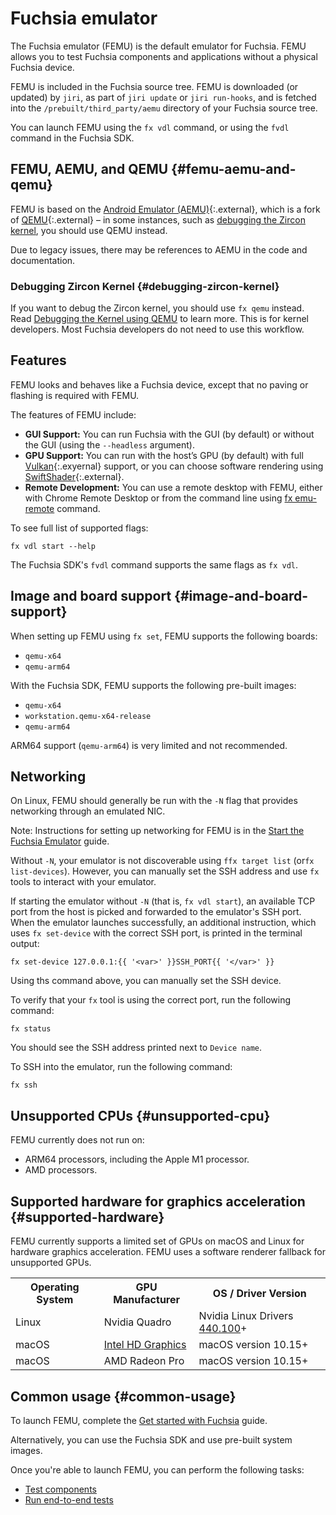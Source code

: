 # Fuchsia emulator

The Fuchsia emulator (FEMU) is the default emulator for Fuchsia. FEMU allows you
to test Fuchsia components and applications without a physical Fuchsia device.

FEMU is included in the Fuchsia source tree. FEMU is downloaded (or updated) by
`jiri`, as part of `jiri update` or `jiri run-hooks`, and is fetched into the
`/prebuilt/third_party/aemu` directory of your Fuchsia source tree.

You can launch FEMU using the `fx vdl` command, or using the `fvdl` command in
the Fuchsia SDK.

## FEMU, AEMU, and QEMU {#femu-aemu-and-qemu}

FEMU is based on the
[Android Emulator (AEMU)](https://developer.android.com/studio/run/emulator){:.external},
which is a fork of [QEMU](https://www.qemu.org/){:.external} – in some
instances, such as [debugging the Zircon kernel](#debugging-zircon-kernel), you
should use QEMU instead.

Due to legacy issues, there may be references to AEMU in the code and
documentation.

### Debugging Zircon Kernel {#debugging-zircon-kernel}

If you want to debug the Zircon kernel, you should use `fx qemu` instead. Read
[Debugging the Kernel using QEMU](/docs/development/debugging/qemu.md) to learn
more. This is for kernel developers. Most Fuchsia developers do not need to use
this workflow.

## Features

FEMU looks and behaves like a Fuchsia device, except that no paving or flashing
is required with FEMU.

The features of FEMU include:

*   **GUI Support:** You can run Fuchsia with the GUI (by default) or without
    the GUI (using the `--headless` argument).
*   **GPU Support:** You can run with the host’s GPU (by default) with full
    [Vulkan](/docs/development/graphics/magma/concepts/vulkan.md){:.exyernal} support, or
    you can choose software rendering using
    [SwiftShader](https://swiftshader.googlesource.com/SwiftShader/){:.external}.
*   **Remote Development:** You can use a remote desktop with FEMU, either with
    Chrome Remote Desktop or from the command line using
    [fx emu-remote](https://fuchsia.dev/reference/tools/fx/cmd/emu-remote)
    command.

To see full list of supported flags:

```posix-terminal
fx vdl start --help
```

The Fuchsia SDK's `fvdl` command supports the same flags as `fx vdl`.

## Image and board support {#image-and-board-support}

When setting up FEMU using `fx set`, FEMU supports the following boards:

*   `qemu-x64`
*   `qemu-arm64`

With the Fuchsia SDK, FEMU supports the following pre-built images:

*   `qemu-x64`
*   `workstation.qemu-x64-release`
*   `qemu-arm64`

ARM64 support (`qemu-arm64`) is very limited and not recommended.

## Networking

On Linux, FEMU should generally be run with the `-N` flag that
provides networking through an emulated NIC.

Note: Instructions for setting up
networking for FEMU is in the
[Start the Fuchsia Emulator](/docs/get-started/set_up_femu.md) guide.

Without `-N`, your emulator is not discoverable using `ffx target list`
(or`fx list-devices`). However, you can manually set the SSH address and
use `fx` tools to interact with your emulator.

If starting the emulator without `-N` (that is, `fx vdl start`), an available TCP
port from the host is picked and forwarded to the emulator's SSH port. When
the emulator launches successfully, an additional instruction, which uses
`fx set-device` with the correct SSH port, is printed in the terminal output:

```posix-terminal
fx set-device 127.0.0.1:{{ '<var>' }}SSH_PORT{{ '</var>' }}
```
Using ths command above,  you can manually set the SSH device.

To verify that your `fx` tool is using the correct port, run the
following command:

```posix-terminal
fx status
```

You should see the SSH address printed next to `Device name`.

To SSH into the emulator, run the following command:

```posix-terminal
fx ssh
```

## Unsupported CPUs {#unsupported-cpu}

FEMU currently does not run on:

* ARM64 processors, including the Apple M1 processor.
* AMD processors.

## Supported hardware for graphics acceleration {#supported-hardware}

FEMU currently supports a limited set of GPUs on macOS and Linux for
hardware graphics acceleration. FEMU uses a software renderer fallback
for unsupported GPUs.


<table>
  <tbody>
    <tr>
      <th>Operating System</th>
      <th>GPU Manufacturer</th>
      <th>OS / Driver Version</th>
    </tr>
    <tr>
      <td>Linux</td>
      <td>Nvidia Quadro</td>
      <td>Nvidia Linux Drivers <a href="https://www.nvidia.com/download/driverResults.aspx/160175/en-us">440.100</a>+</td>
    </tr>
    <tr>
      <td>macOS</td>
      <td><a href="https://support.apple.com/en-us/HT204349#intelhd">Intel HD Graphics</a></td>
      <td>macOS version 10.15+</td>
    </tr>
    <tr>
      <td>macOS</td>
      <td>AMD Radeon Pro</td>
      <td>macOS version 10.15+</td>
    </tr>
  </tbody>
</table>

## Common usage {#common-usage}

To launch FEMU, complete the [Get started with Fuchsia](/docs/get-started/README.md) guide.

Alternatively, you can use the Fuchsia SDK and use pre-built system images.

Once you're able to launch FEMU, you can perform the following tasks:

*   [Test components](/docs/development/run/run-test-component.md)
*   [Run end-to-end tests](/docs/development/testing/run_an_end_to_end_test.md)
